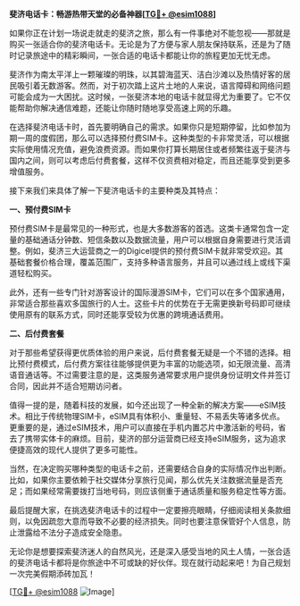 **斐济电话卡：畅游热带天堂的必备神器[[TG💪+ @esim1088](https://t.me/s/esim1088)]**

如果你正在计划一场说走就走的斐济之旅，那么有一件事绝对不能忽视——那就是购买一张适合你的斐济电话卡。无论是为了方便与家人朋友保持联系，还是为了随时记录旅途中的精彩瞬间，一张合适的电话卡都能让你的旅程更加无忧无虑。

斐济作为南太平洋上一颗璀璨的明珠，以其碧海蓝天、洁白沙滩以及热情好客的居民吸引着无数游客。然而，对于初次踏上这片土地的人来说，语言障碍和网络问题可能会成为一大困扰。这时候，一张斐济本地的电话卡就显得尤为重要了。它不仅能帮助你解决通信难题，还能让你随时随地享受高速上网的乐趣。

在选择斐济电话卡时，首先要明确自己的需求。如果你只是短期停留，比如参加为期一周的度假团，那么可以选择预付费SIM卡。这种类型的卡非常灵活，可以根据实际使用情况充值，避免浪费资源。而如果你打算长期居住或者频繁往返于斐济与国内之间，则可以考虑后付费套餐，这样不仅资费相对稳定，而且还能享受到更多增值服务。

接下来我们来具体了解一下斐济电话卡的主要种类及其特点：

**一、预付费SIM卡**

预付费SIM卡是最常见的一种形式，也是大多数游客的首选。这类卡通常包含一定量的基础通话分钟数、短信条数以及数据流量，用户可以根据自身需要进行灵活调整。例如，斐济三大运营商之一的Digicel提供的预付费SIM卡就非常受欢迎。其基础套餐价格合理，覆盖范围广，支持多种语言服务，并且可以通过线上或线下渠道轻松购买。

此外，还有一些专门针对游客设计的国际漫游SIM卡，它们可以在多个国家通用，非常适合那些喜欢多国旅行的人士。这些卡片的优势在于无需更换新号码即可继续使用原有的联系方式，同时还能享受较为优惠的跨境通话费用。

**二、后付费套餐**

对于那些希望获得更优质体验的用户来说，后付费套餐无疑是一个不错的选择。相比预付费模式，后付费方案往往能够提供更为丰富的功能选项，如无限流量、高清语音通话等。不过需要注意的是，这类服务通常要求用户提供身份证明文件并签订合同，因此并不适合短期访问者。

值得一提的是，随着科技的发展，如今还出现了一种全新的解决方案——eSIM技术。相比于传统物理SIM卡，eSIM具有体积小、重量轻、不易丢失等诸多优点。更重要的是，通过eSIM技术，用户可以直接在手机内置芯片中激活新的号码，省去了携带实体卡的麻烦。目前，斐济的部分运营商已经支持eSIM服务，这为追求便捷高效的现代人提供了更多可能性。

当然，在决定购买哪种类型的电话卡之前，还需要结合自身的实际情况作出判断。比如，如果你主要依赖于社交媒体分享旅行见闻，那么优先关注数据流量是否充足；而如果经常需要拨打当地号码，则应该侧重于通话质量和服务稳定性等方面。

最后提醒大家，在挑选斐济电话卡的过程中一定要擦亮眼睛，仔细阅读相关条款细则，以免因疏忽大意而导致不必要的经济损失。同时也要注意保管好个人信息，防止泄露给不法分子造成安全隐患。

无论你是想要探索斐济迷人的自然风光，还是深入感受当地的风土人情，一张合适的斐济电话卡都将是你旅途中不可或缺的好伙伴。现在就行动起来吧！为自己规划一次完美假期添砖加瓦！

[[TG💪+ @esim1088](https://t.me/s/esim1088) ![Image](https://i.postimg.cc/4NQfJmqS/Snipaste-2025-05-13-00-14-12.png)]